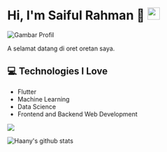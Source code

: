 # Hi, I'm Saiful Rahman 👋  <img src="https://media.giphy.com/media/hvRJCLFzcasrR4ia7z/giphy.gif" width="28px" height="28px">

![Gambar Profil](https://avatars.githubusercontent.com/u/#11605614?v=4)

A selamat datang di oret oretan saya.
<!--
**Contact:**
*   LinkedIn: [Tautan ke LinkedIn Anda
-->
## :computer: Technologies I Love
* Flutter
* Machine Learning
* Data Science
* Frontend and Backend Web Development

<img src = "https://github-readme-stats.vercel.app/api/top-langs/?username=bangil0&layout=compact">

![Haany's github stats](https://github-readme-stats.vercel.app/api?username=bangil0&show_icons=true&hide=[%22issues%22])  

<!--
**Projects:**

*   [Tautan ke Proyek 1]
*   [Tautan ke Proyek 2]

**Stats:**

*   Contributes to [Jumlah Kontribusi] projects
*   [Jumlah Bintang] stars on GitHub

**Skills:**

*   [Keterampilan 1]
*   [Keterampilan 2]
-->
